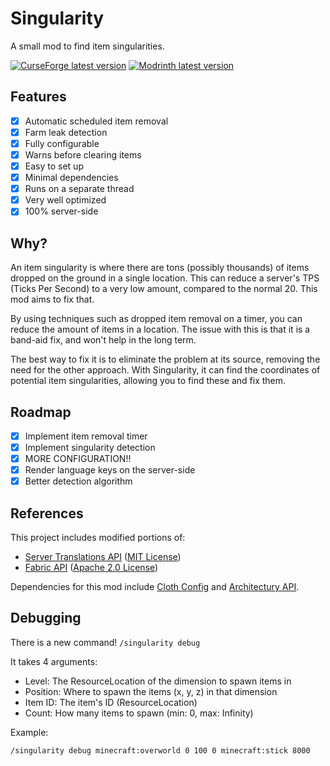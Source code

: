 # Singularity

A small mod to find item singularities.

[![CurseForge latest version](https://img.shields.io/curseforge/v/968634?style=for-the-badge&logo=curseforge&label=CurseForge&color=blue)](https://www.curseforge.com/minecraft/mc-mods/singularity-detector)
[![Modrinth latest version](https://img.shields.io/modrinth/v/singularity?style=for-the-badge&logo=modrinth&label=Modrinth&color=blue
)](https://modrinth.com/mod/singularity)

## Features

- [x] Automatic scheduled item removal
- [x] Farm leak detection
- [x] Fully configurable
- [x] Warns before clearing items
- [x] Easy to set up
- [x] Minimal dependencies
- [x] Runs on a separate thread
- [x] Very well optimized
- [x] 100% server-side

## Why?

An item singularity is where there are tons (possibly thousands)
of items dropped on the ground in a single location. This can
reduce a server's TPS (Ticks Per Second) to a very low amount,
compared to the normal 20. This mod aims to fix that.

By using techniques such as dropped item removal on a timer, you
can reduce the amount of items in a location. The issue with this
is that it is a band-aid fix, and won't help in the long term.

The best way to fix it is to eliminate the problem at its source,
removing the need for the other approach. With Singularity, it can
find the coordinates of potential item singularities, allowing you
to find these and fix them.

## Roadmap

- [x] Implement item removal timer
- [x] Implement singularity detection
- [x] MORE CONFIGURATION!!
- [x] Render language keys on the server-side
- [x] Better detection algorithm

## References

This project includes modified portions of:

- [Server Translations API](https://github.com/NucleoidMC/Server-Translations) ([MIT License](./licenses/server-translations-api.txt)) 
- [Fabric API](https://github.com/FabricMC/fabric) ([Apache 2.0 License](./licenses/fabric-api.txt))

Dependencies for this mod include [Cloth Config](https://modrinth.com/mod/cloth-config)
and [Architectury API](https://modrinth.com/mod/architectury-api).

## Debugging

There is a new command! `/singularity debug`

It takes 4 arguments:

- Level: The ResourceLocation of the dimension to spawn items in
- Position: Where to spawn the items (x, y, z) in that dimension
- Item ID: The item's ID (ResourceLocation)
- Count: How many items to spawn (min: 0, max: Infinity)

Example:

```txt
/singularity debug minecraft:overworld 0 100 0 minecraft:stick 8000
```
